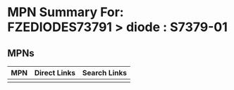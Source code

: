 



# MPN Summary For: FZEDIODES73791 > diode : S7379-01

## MPNs
  

|MPN|Direct Links|Search Links|
| :--- | :--- | :--- |
||||
